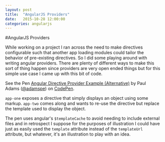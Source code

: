```yaml
---
layout: post
title:  "AngularJS Providers"
date:   2015-10-28 12:00:00
categories: angularjs
---
```


#AngularJS Providers

While working on a project I ran across the need to make directives configurable such that another app loading modules could tailor the behavior of pre-existing directives.  So I did some playing around with writing angular providers.  There are plenty of different ways to make this sort of thing happen since providers are very open ended things but for this simple use case I came up with this bit of code.

<p data-height="268" data-theme-id="0" data-slug-hash="GpdZGR" data-default-tab="js" data-user="adamspe" class='codepen'>See the Pen <a href='http://codepen.io/adamspe/pen/GpdZGR/'>Angular Directive Provider Example (Alternative)</a> by Paul Adams (<a href='http://codepen.io/adamspe'>@adamspe</a>) on <a href='http://codepen.io'>CodePen</a>.</p>
<script async src="//assets.codepen.io/assets/embed/ei.js"></script>

`app-one` exposes a directive that simply displays an object using some markup.  `app-two` comes along and wants to re-use the directive but replace the template used to display the object.

The pen uses angular's `$templateCache` to avoid needing to include external files and in retrospect I suppose for the purposes of illustration I could have just as easily used the `template` attribute instead of the `templateUrl` attribute, but whatever, it's an illustration to play with an idea.